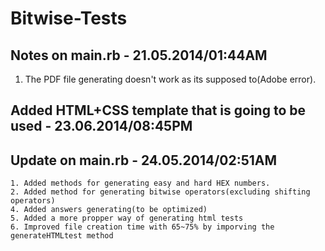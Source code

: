 Bitwise-Tests
=============

## Notes on main.rb - 21.05.2014/01:44AM ##
1. The PDF file generating doesn't work as its supposed to(Adobe error).

## Added HTML+CSS template that is going to be used - 23.06.2014/08:45PM ##

## Update on main.rb - 24.05.2014/02:51AM ##
	1. Added methods for generating easy and hard HEX numbers.
	2. Added method for generating bitwise operators(excluding shifting operators)
	4. Added answers generating(to be optimized)
	5. Added a more propper way of generating html tests
	6. Improved file creation time with 65~75% by imporving the generateHTMLtest method
